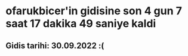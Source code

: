 # ofarukbicer'in gidisine son 4 gun 7 saat 17 dakika 49 saniye kaldi

## Gidis tarihi: 30.09.2022 :(